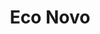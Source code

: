 ---
title: Eco Novo
country: Nigeria
city: Lagos
full_address: |-
    Ekonovo, <br />
    8 Oduduwa Crescent, <br />
    G.R.A, Ikeja, Lagos.
image: https://res.cloudinary.com/softcomux/image/upload/v1533826243/sfc/offices/lagos-office.jpg
address_link: https://goo.gl/maps/roe2zEP85rz
brief_description: |-
    Squarespace’s 98,000-square-foot headquarters are located in Manhattan’s West Village at 8 Clarkson Street. The office fills three floors, in addition to a dedicated lobby and roof deck, within the historic Maltz Building.
position: 4
---
